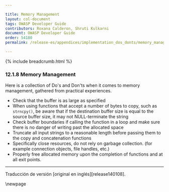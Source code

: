 ```yaml
---

title: Memory Management
layout: col-document
tags: OWASP Developer Guide
contributors: Roxana Calderon, Shruti Kulkarni
document: OWASP Developer Guide
order: 54180
permalink: /release-es/appendices/implementation_dos_donts/memory_management/

---
```


{% include breadcrumb.html %}

### 12.1.8 Memory Management

Here is a collection of Do's and Don'ts when it comes to memory management, gathered from practical experiences.

* Check that the buffer is as large as specified
* When using functions that accept a number of bytes to copy, such as `strncpy()`,
    be aware that if the destination buffer size is equal to the source buffer size,
    it may not NULL-terminate the string
* Check buffer boundaries if calling the function in a loop and make sure there is no danger
    of writing past the allocated space
* Truncate all input strings to a reasonable length before passing them to the copy and concatenation functions
* Specifically close resources, do not rely on garbage collection. (for example connection objects, file handles, etc.)
* Properly free allocated memory upon the completion of functions and at all exit points.

----

Traducción de versión [original en inglés][release140108].

[edit140108]: https://github.com/OWASP/www-project-developer-guide/blob/main/release/14-appendices/01-implementation-dos-donts/08-memory-management.md


\newpage
